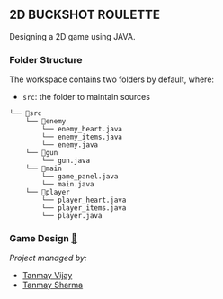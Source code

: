 ## 2D BUCKSHOT ROULETTE
Designing a 2D game using JAVA.

### Folder Structure

The workspace contains two folders by default, where:

- `src`: the folder to maintain sources  
```
└── 📁src
    └── 📁enemy
        └── enemy_heart.java
        └── enemy_items.java
        └── enemy.java
    └── 📁gun
        └── gun.java
    └── 📁main
        └── game_panel.java
        └── main.java
    └── 📁player
        └── player_heart.java
        └── player_items.java
        └── player.java
```
### Game Design [🔗](https://drive.google.com/drive/folders/1cFXKsySQ9YwBFGmoxHRdTr8B1i5HdS9l?usp=sharing)


*Project managed by:*
- [Tanmay Vijay](https://github.com/tanmayvj10)
- [Tanmay Sharma]()
